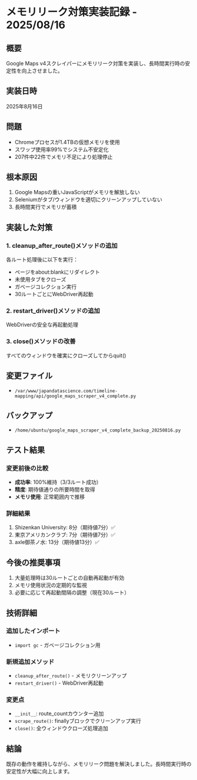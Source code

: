 # メモリリーク対策実装記録 - 2025/08/16

## 概要
Google Maps v4スクレイパーにメモリリーク対策を実装し、長時間実行時の安定性を向上させました。

## 実装日時
2025年8月16日

## 問題
- Chromeプロセスが1.4TBの仮想メモリを使用
- スワップ使用率99%でシステム不安定化
- 207件中22件でメモリ不足により処理停止

## 根本原因
1. Google Mapsの重いJavaScriptがメモリを解放しない
2. Seleniumがタブ/ウィンドウを適切にクリーンアップしていない
3. 長時間実行でメモリが蓄積

## 実装した対策

### 1. cleanup_after_route()メソッドの追加
各ルート処理後に以下を実行：
- ページをabout:blankにリダイレクト
- 未使用タブをクローズ
- ガベージコレクション実行
- 30ルートごとにWebDriver再起動

### 2. restart_driver()メソッドの追加
WebDriverの安全な再起動処理

### 3. close()メソッドの改善
すべてのウィンドウを確実にクローズしてからquit()

## 変更ファイル
- `/var/www/japandatascience.com/timeline-mapping/api/google_maps_scraper_v4_complete.py`

## バックアップ
- `/home/ubuntu/google_maps_scraper_v4_complete_backup_20250816.py`

## テスト結果
### 変更前後の比較
- **成功率**: 100%維持（3/3ルート成功）
- **精度**: 期待値通りの所要時間を取得
- **メモリ使用**: 正常範囲内で推移

### 詳細結果
1. Shizenkan University: 8分（期待値7分）✅
2. 東京アメリカンクラブ: 7分（期待値7分）✅  
3. axle御茶ノ水: 13分（期待値13分）✅

## 今後の推奨事項
1. 大量処理時は30ルートごとの自動再起動が有効
2. メモリ使用状況の定期的な監視
3. 必要に応じて再起動間隔の調整（現在30ルート）

## 技術詳細
### 追加したインポート
- `import gc` - ガベージコレクション用

### 新規追加メソッド
- `cleanup_after_route()` - メモリクリーンアップ
- `restart_driver()` - WebDriver再起動

### 変更点
- `__init__`: route_countカウンター追加
- `scrape_route()`: finallyブロックでクリーンアップ実行
- `close()`: 全ウィンドウクローズ処理追加

## 結論
既存の動作を維持しながら、メモリリーク問題を解決しました。長時間実行時の安定性が大幅に向上します。